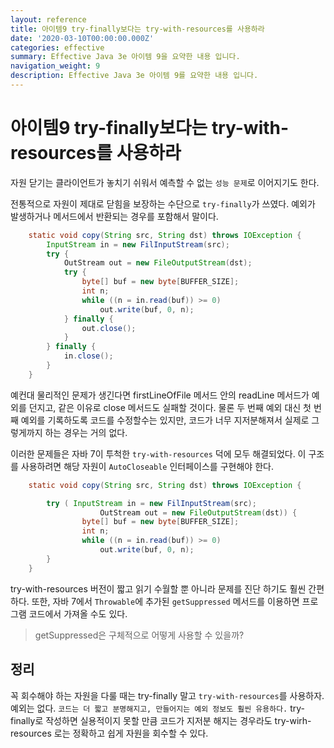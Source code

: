 ```yaml
---
layout: reference
title: 아이템9 try-finally보다는 try-with-resources를 사용하라
date: '2020-03-10T00:00:00.000Z'
categories: effective
summary: Effective Java 3e 아이템 9을 요약한 내용 입니다.
navigation_weight: 9
description: Effective Java 3e 아이템 9를 요약한 내용 입니다.
---
```


# 아이템9 try-finally보다는 try-with-resources를 사용하라

자원 닫기는 클라이언트가 놓치기 쉬워서 예측할 수 없는 `성능 문제`로 이어지기도 한다.

전통적으로 자원이 제대로 닫힘을 보장하는 수단으로 `try-finally`가 쓰였다. 예외가 발생하거나 메서드에서 반환되는 경우를 포함해서 말이다.

```java
    static void copy(String src, String dst) throws IOException {
        InputStream in = new FilInputStream(src);
        try {
            OutStream out = new FileOutputStream(dst);
            try {
                byte[] buf = new byte[BUFFER_SIZE];
                int n;
                while ((n = in.read(buf)) >= 0)
                    out.write(buf, 0, n);
            } finally {
                out.close();
            }
        } finally {
            in.close();
        }
    }
```

예컨대 물리적인 문제가 생긴다면 firstLineOfFile 메서드 안의 readLine 메서드가 예외를 던지고, 같은 이유로 close 메서드도 실패할 것이다. 물론 두 번째 예외 대신 첫 번째 예외를 기록하도록 코드를 수정할수는 있지만, 코드가 너무 지저분해져서 실제로 그렇게까지 하는 경우는 거의 없다.

이러한 문제들은 자바 7이 투척한 `try-with-resources` 덕에 모두 해결되었다. 이 구조를 사용하려면 해당 자원이 `AutoCloseable` 인터페이스를 구현해야 한다.

```java
    static void copy(String src, String dst) throws IOException {

        try ( InputStream in = new FilInputStream(src);
                    OutStream out = new FileOutputStream(dst)) {
                byte[] buf = new byte[BUFFER_SIZE];
                int n;
                while ((n = in.read(buf)) >= 0)
                    out.write(buf, 0, n);
        }
    }
```

try-with-resources 버전이 짧고 읽기 수월할 뿐 아니라 문제를 진단 하기도 훨씬 간편하다. 또한, 자바 7에서 `Throwable`에 추가된 `getSuppressed` 메서드를 이용하면 프로그램 코드에서 가져올 수도 있다.

> getSuppressed은 구체적으로 어떻게 사용할 수 있을까?

## 정리

꼭 회수해야 하는 자원을 다룰 때는 try-finally 말고 `try-with-resources`를 사용하자. 예외는 없다. `코드는 더 짧고 분명해지고, 만들어지는 예외 정보도 훨씬 유용하다.` try-finally로 작성하면 실용적이지 못할 만큼 코드가 지저분 해지는 경우라도 try-wirh-resources 로는 정확하고 쉽게 자원을 회수할 수 있다.

